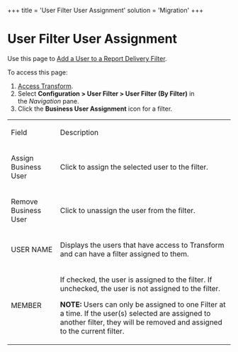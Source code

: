 +++
title = 'User Filter User Assignment'
solution = 'Migration'
+++

# User Filter User Assignment

<div class="use">

Use this page to [Add a User to a Report Delivery
Filter](../Use_Cases/Report_Delivery_Filters.htm#Assign_a_User_to_a_Report_Delivery_Filter).

</div>

To access this page:

1.  [Access Transform](../Config/Access_Transform.htm).
2.  Select **Configuration \> User Filter \> User Filter (By
    Filter)** in the *Navigation* pane.
3.  Click the **Business User Assignment** icon for a filter.

<table>
<tbody>
<tr class="odd">
<td><p>Field</p></td>
<td><p>Description</p></td>
</tr>
<tr class="even">
<td><p>Assign Business User</p></td>
<td><p>Click to assign the selected user to the filter.</p></td>
</tr>
<tr class="odd">
<td><p>Remove Business User</p></td>
<td><p>Click to unassign the user from the filter.</p></td>
</tr>
<tr class="even">
<td><p>USER NAME</p></td>
<td><p>Displays the users that have access to Transform and can have a filter assigned to them.</p></td>
</tr>
<tr class="odd">
<td><p>MEMBER</p></td>
<td><p>If checked, the user is assigned to the filter. If unchecked, the user is not assigned to the filter.</p>
<p><strong>NOTE:</strong> Users can only be assigned to one Filter at a time. If the user(s) selected are assigned to another filter, they will be removed and assigned to the current filter.</p></td>
</tr>
</tbody>
</table>
